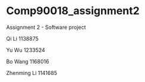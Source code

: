 # Comp90018_assignment2
Assignment 2 - Software project

Qi Li 1138875

Yu Wu 1233524

Bo Wang 1168016

Zhenming Li 1141685